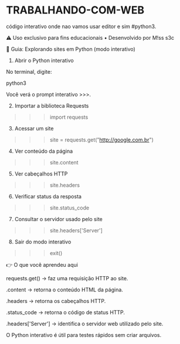 # TRABALHANDO-COM-WEB
código interativo onde nao vamos usar editor  e sim #python3.

⚠️ Uso exclusivo para fins educacionais • Desenvolvido por M!ss s3c

📝 Guia: Explorando sites em Python (modo interativo)

1. Abrir o Python interativo

No terminal, digite:

python3


Você verá o prompt interativo >>>.

2. Importar a biblioteca Requests
>>> import requests

3. Acessar um site
>>> site = requests.get("http://google.com.br")

4. Ver conteúdo da página
>>> site.content

5. Ver cabeçalhos HTTP
>>> site.headers

6. Verificar status da resposta
>>> site.status_code

7. Consultar o servidor usado pelo site
>>> site.headers['Server']

8. Sair do modo interativo
>>> exit()

👉 O que você aprendeu aqui

requests.get() → faz uma requisição HTTP ao site.

.content → retorna o conteúdo HTML da página.

.headers → retorna os cabeçalhos HTTP.

.status_code → retorna o código de status HTTP.

.headers['Server'] → identifica o servidor web utilizado pelo site.

O Python interativo é útil para testes rápidos sem criar arquivos.
